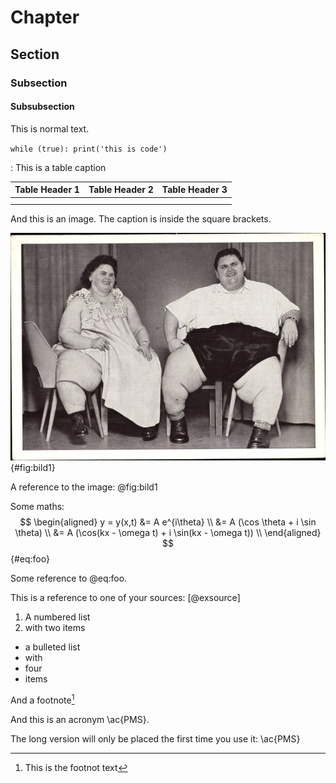# Chapter
## Section
### Subsection
#### Subsubsection

This is normal text.

`while (true):
    print('this is code')`
    
<!-- This is a comment -->


: This is a table caption

| Table Header 1 | Table Header 2 | Table Header 3 |
|----------------|----------------|----------------|
|                |                |                |
|                |                |                |
And this is an image. The caption is inside the square brackets.

![Das hier ist ein lustiges Bild](ee1f3053b35b5215cf135ea32bc15bd5.png){#fig:bild1}

A reference to the image: @fig:bild1

Some maths:
$$
\begin{aligned}
y = y(x,t) &= A e^{i\theta} \\
&= A (\cos \theta + i \sin \theta) \\
&= A (\cos(kx - \omega t) + i \sin(kx - \omega t)) \\
\end{aligned} 
$$
{#eq:foo}

Some reference to @eq:foo.

This is a reference to one of your sources: [@exsource]

1. A numbered list
2. with two items

* a bulleted list
* with
* four
* items

And a footnote[^1]

[^1]: This is the footnot text


And this is an acronym \ac{PMS}.

The long version will only be placed the first time you use it: \ac{PMS}
